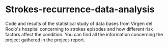 # Strokes-recurrence-data-analysis
 Code and results of the statistical study of data bases from Virgen del Rocío's hospital concerning to strokes episodes and how different risk factors affect the condition.
 You can find all the information concerning the project gathered in the project-report. 

